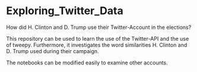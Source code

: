 # Exploring_Twitter_Data
How did H. Clinton and D. Trump use their Twitter-Account in the elections? 

This repository can be used to learn the use of the Twitter-API and the use of tweepy. 
Furthermore, it investigates the word similarities H. Clinton and D. Trump used during their campaign.

The notebooks can be modified easily to examine other accounts. 
